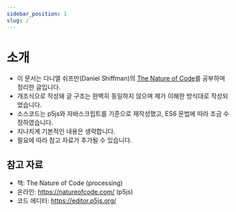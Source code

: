```yaml
---
sidebar_position: 1
slug: /
---
```


# 소개

- 이 문서는 다니엘 쉬프만(Daniel Shiffman)의 [The Nature of Code](https://product.kyobobook.co.kr/detail/S000001057608)를 공부하며 정리한 글입니다.
- 개조식으로 작성돼 글 구조는 완벽히 동일하지 않으며 제가 이해한 방식대로 작성되었습니다.
- 소스코드는 p5js와 자바스크립트를 기준으로 재작성했고, ES6 문법에 따라 조금 수정하였습니다.
- 지나치게 기본적인 내용은 생략합니다.
- 필요에 따라 참고 자료가 추가될 수 있습니다.

## 참고 자료

- 책: The Nature of Code (processing)
- 온라인: https://natureofcode.com/ (p5js)
- 코드 에디터: https://editor.p5js.org/
